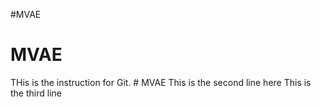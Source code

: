 #MVAE
# MVAE
THis is the instruction for Git. # MVAE
This is the second line here 
This is the third line
